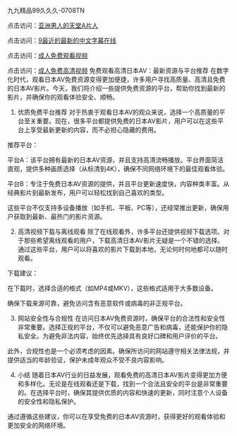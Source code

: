 九九精品99久久久-0708TN

点击访问：<a href="https://heiliao2dmwwy.pages.dev">亚洲男人的天堂A片人</a>

点击访问：<a href="https://heiliaoll4qsx.pages.dev">9最近的最新的中文字幕在线</a>

点击访问：<a href="https://heiliaoxwd5i8.pages.dev">成人免费观看视频</a>

点击访问：<a href="https://heiliaowt0d7p.pages.dev">成人免费高清视频</a>
免费观看高清日本AV：最新资源与平台推荐
在数字化时代，观看日本AV免费资源变得更加便捷，许多用户寻找高质量、高清且免费的日本AV影片。今天，我们将介绍一些提供免费资源的平台，帮助你找到最新的影片，并确保你的观看体验安全、顺畅。

1. 优质免费平台推荐
对于热衷于观看日本AV的观众来说，选择一个高质量的平台至关重要。现在，很多平台都提供免费的日本AV影片，用户可以在这些平台上享受最新更新的内容，而不必担心隐藏的费用。

推荐平台：

平台A：该平台拥有最新的日本AV资源，并且支持高清流畅播放。平台界面简洁直观，提供多种画质选择（从标清到4K），确保不同网络环境下的最佳观看体验。

平台B：专注于免费日本AV资源的提供，并且平台更新速度快，内容种类丰富。从经典影片到最新发布，用户可以轻松找到自己喜欢的类型。

这些平台不仅支持多设备播放（如手机、平板、PC等），还经常推出更新，确保用户获取到最新、最热门的影片资源。

2. 高清视频下载与离线观看
除了在线观看外，许多平台还提供视频下载选项。对于那些希望离线观看的用户，下载高清日本AV影片无疑是一个不错的选择。通过这些平台，用户可以将喜欢的影片下载到本地，无论何时何地都可以随时观看。

下载建议：

在下载时，选择合适的格式（如MP4或MKV），这些格式适用于大多数设备。

确保下载来源可靠，避免访问含有恶意软件或病毒的非正规平台。

3. 网站安全性与合规性
在访问日本AV免费资源时，确保平台的合法性和安全性非常重要。选择正规的平台，不仅可以避免恶意广告和病毒，还能保护你的隐私安全。为避免非法内容，始终优先选择具有良好口碑和用户评价的平台。

此外，合规性也是一个必须考虑的因素。确保所访问的网站遵守相关法律法规，并提供适当的年龄验证，保护未成年观众不受不良内容影响。

4. 小结
随着日本AV行业的日益发展，观看免费的高清日本AV影片变得更加方便和多样化。无论是在线观看还是下载，找到一个合法且安全的平台是非常重要的。在选择平台时，确保其提供优质的内容和快速的更新，同时注意个人设备的安全性和隐私保护。

通过遵循这些建议，你可以在享受免费的日本AV资源时，获得更好的观看体验和更加安全的网络环境。



<span style="display:none;">[Canonical link] (https://github.com/dthh2611/1444444444 ）</span>












